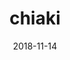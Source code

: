 ---
title: 'chiaki'
date: 2018-11-14
uploadDate: 2022-06-30
image: {
    src: "./chiaki.png",
    alt: "chiaki in black and white, floating on a black background.
    ",
}
thumb: {
    src: "./chiaki_thumb.png",
    alt: "chiaki thumbnail"
}
desc: 'chiaki from super danganronpa 2.'
tags: ["super danganronpa 2", "chiaki nanami", "fanart", "digital"]
medium: 'ms paint'
icons: ["fa-circles-overlap"]
original: false
gallery: false
Nsfw: false
Dd: false
---